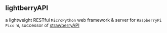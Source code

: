 ## lightberryAPI 

a lightweight RESTful `MicroPython` web framework & server for `RaspberryPi Pico W`,
successor of [strawberryAPI](https://github.com/zNitche/strawberryAPI)
